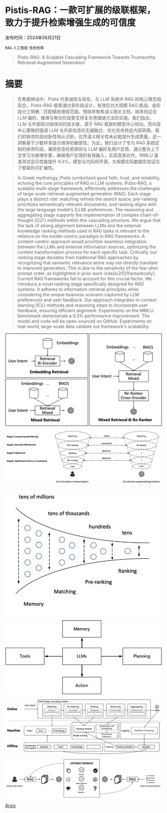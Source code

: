 # Pistis-RAG：一款可扩展的级联框架，致力于提升检索增强生成的可信度

发布时间：2024年06月21日

`RAG` `人工智能` `信息检索`

> Pistis-RAG: A Scalable Cascading Framework Towards Trustworthy Retrieval-Augmented Generation

# 摘要

> 在希腊神话中，Pistis 代表诚信与信任，与 LLM 系统中 RAG 的核心理念相契合。Pistis-RAG 框架通过多阶段设计，有效应对大规模 RAG 挑战。各阶段分工明确：匹配精炼搜索范围，预排序聚焦语义相关文档，排序则迎合 LLM 偏好。推理与聚合阶段更支持复杂思维链方法的实施。我们指出，LLM 与外部知识排序间的弱关联，源于 RAG 框架的模型中心倾向。而内容中心策略则强调 LLM 与外部信息的无缝融合，优化任务特定内容转换。我们的排序阶段创新性地认识到，仅凭语义相关性未必能提升生成质量，这一洞察基于少数样本提示顺序的敏感性。为此，我们设计了专为 RAG 系统定制的排序阶段，兼顾信息检索原则与 LLM 偏好及用户反馈。通过整合上下文学习与推理步骤，确保用户反馈的有效融入，实现高效对齐。MMLU 基准测试显示性能提升 9.3%，模型与代码将开源。大规模实际数据实验证实了框架的可扩展性。

> In Greek mythology, Pistis symbolized good faith, trust, and reliability, echoing the core principles of RAG in LLM systems. Pistis-RAG, a scalable multi-stage framework, effectively addresses the challenges of large-scale retrieval-augmented generation (RAG). Each stage plays a distinct role: matching refines the search space, pre-ranking prioritizes semantically relevant documents, and ranking aligns with the large language model's (LLM) preferences. The reasoning and aggregating stage supports the implementation of complex chain-of-thought (CoT) methods within this cascading structure. We argue that the lack of strong alignment between LLMs and the external knowledge ranking methods used in RAG tasks is relevant to the reliance on the model-centric paradigm in RAG frameworks. A content-centric approach would prioritize seamless integration between the LLMs and external information sources, optimizing the content transformation process for each specific task. Critically, our ranking stage deviates from traditional RAG approaches by recognizing that semantic relevance alone may not directly translate to improved generation. This is due to the sensitivity of the few-shot prompt order, as highlighted in prior work \cite{lu2021fantastically}. Current RAG frameworks fail to account for this crucial factor. We introduce a novel ranking stage specifically designed for RAG systems. It adheres to information retrieval principles while considering the unique business scenario captured by LLM preferences and user feedback. Our approach integrates in-context learning (ICL) methods and reasoning steps to incorporate user feedback, ensuring efficient alignment. Experiments on the MMLU benchmark demonstrate a 9.3\% performance improvement. The model and code will be open-sourced on GitHub. Experiments on real-world, large-scale data validate our framework's scalability.

![Pistis-RAG：一款可扩展的级联框架，致力于提升检索增强生成的可信度](../../../paper_images/2407.00072/rag_generation.png)

![Pistis-RAG：一款可扩展的级联框架，致力于提升检索增强生成的可信度](../../../paper_images/2407.00072/ir_vs_rag.png)

![Pistis-RAG：一款可扩展的级联框架，致力于提升检索增强生成的可信度](../../../paper_images/2407.00072/content-centric.png)

![Pistis-RAG：一款可扩展的级联框架，致力于提升检索增强生成的可信度](../../../paper_images/2407.00072/model-centric.png)

![Pistis-RAG：一款可扩展的级联框架，致力于提升检索增强生成的可信度](../../../paper_images/2407.00072/GMSC_online.png)

![Pistis-RAG：一款可扩展的级联框架，致力于提升检索增强生成的可信度](../../../paper_images/2407.00072/simulate_feedback.png)

[Arxiv](https://arxiv.org/abs/2407.00072)